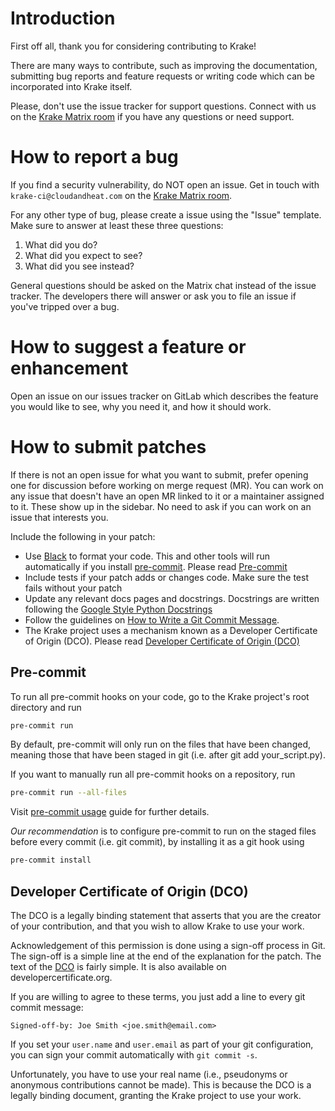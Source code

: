 # Introduction

First off all, thank you for considering contributing to Krake!

There are many ways to contribute, such as improving the documentation,
submitting bug reports and feature requests or writing code which can be
incorporated into Krake itself.

Please, don't use the issue tracker for support questions. Connect with us on
the [Krake Matrix room][krake-matrix] if you  have any questions or need
support.


# How to report a bug

If you find a security vulnerability, do NOT open an issue. Get in touch with
`krake-ci@cloudandheat.com` on the [Krake Matrix room][krake-matrix].

For any other type of bug, please create a issue using the "Issue" template.
Make sure to answer at least these three questions:

1. What did you do?
2. What did you expect to see?
3. What did you see instead?

General questions should be asked on the Matrix chat instead of the issue
tracker. The developers there will answer or ask you to file an issue if
you've tripped over a bug.


# How to suggest a feature or enhancement

Open an issue on our issues tracker on GitLab which describes the feature you
would like to see, why you need it, and how it should work.


# How to submit patches

If there is not an open issue for what you want to submit, prefer
opening one for discussion before working on merge request (MR). You can work on any
issue that doesn't have an open MR linked to it or a maintainer assigned
to it. These show up in the sidebar. No need to ask if you can work on
an issue that interests you.

Include the following in your patch:

- Use [Black][black] to format your code. This and other tools will run
automatically if you install [pre-commit][pre-commit]. Please read [Pre-commit](#pre-commit)
- Include tests if your patch adds or changes code. Make sure the test
fails without your patch
- Update any relevant docs pages and docstrings. Docstrings are written following
the [Google Style Python Docstrings][sphinx-google]
- Follow the guidelines on [How to Write a Git Commit Message][git-commit].
- The Krake project uses a mechanism known as a Developer Certificate of Origin
(DCO). Please read [Developer Certificate of Origin (DCO)](#developer-certificate-of-origin-dco)


## Pre-commit

To run all pre-commit hooks on your code, go to the Krake project's root directory and run

```bash
pre-commit run
```

By default, pre-commit will only run on the files that have been changed,
meaning those that have been staged in git (i.e. after git add your_script.py).

If you want to manually run all pre-commit hooks on a repository, run

```bash
pre-commit run --all-files
```
Visit [pre-commit usage][pre-commit-usage] guide for further details.

_Our recommendation_ is to configure pre-commit to run on the staged files before every commit
(i.e. git commit), by installing it as a git hook using

```bash
pre-commit install
```


## Developer Certificate of Origin (DCO)

The DCO is a legally binding statement that asserts that you are the
creator of your contribution, and that you wish to allow Krake to use your
work.

Acknowledgement of this permission is done using a sign-off process in Git.
The sign-off is a simple line at the end of the explanation for the patch. The
text of the [DCO](DCO.md) is fairly simple. It is also available on
developercertificate.org.

If you are willing to agree to these terms, you just add a line to every git
commit message:

`Signed-off-by: Joe Smith <joe.smith@email.com>`

If you set your `user.name` and `user.email` as part of your git
configuration, you can sign your commit automatically with `git commit -s`.

Unfortunately, you have to use your real name (i.e., pseudonyms or anonymous
contributions cannot be made). This is because the DCO is a legally binding
document, granting the Krake project to use your work.


<!-- References -->

[krake-matrix]: https://app.element.io/#/room/#krake:matrix.org
[git-commit]: https://chris.beams.io/posts/git-commit/
[sphinx-google]: https://www.sphinx-doc.org/en/master/usage/extensions/example_google.html
[black]: https://black.readthedocs.io
[pre-commit]: https://pre-commit.com
[pre-commit-usage]: https://pre-commit.com/#usage
